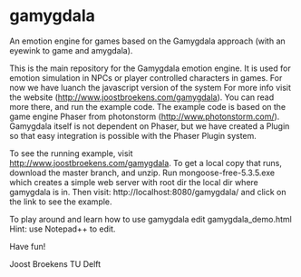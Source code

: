 # gamygdala
An emotion engine for games based on the Gamygdala approach (with an eyewink to game and amygdala).

This is the main repository for the Gamygdala emotion engine.
It is used for emotion simulation in NPCs or player controlled characters in games.
For now we have luanch the javascript version of the system
For more info visit the website (http://www.joostbroekens.com/gamygdala).
You can read more there, and run the example code.
The example code is based on the game engine Phaser from photonstorm (http://www.photonstorm.com/).
Gamygdala itself is not dependent on Phaser, but we have created a Plugin so that easy integration is possible with the Phaser
Plugin system.

To see the running example, visit http://www.joostbroekens.com/gamygdala.
To get a local copy that runs, download the master branch, and unzip.
Run mongoose-free-5.3.5.exe which creates a simple web server with root dir the local dir where gamygdala is in.
Then visit: http://localhost:8080/gamygdala/ and click on the link to see the example.

To play around and learn how to use gamygdala edit gamygdala_demo.html
Hint: use Notepad++ to edit.

Have fun!

Joost Broekens
TU Delft
